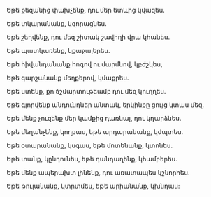 Եթե քեզանից փախչենք, դու մեր ետևից կվազես.


Եթե տկարանանք, կզորացնես.


Եթե շեղվենք, դու մեզ շիտակ շավիղի վրա կհանես.


Եթե պատկառենք, կքաջալերես.


Եթե հիվանդանանք հոգով ու մարմնով, կբժշկես,


Եթե գարշանանք մեղքերով, կմաքրես.


Եթե ստենք, քո ճշմարտութեամբ դու մեզ կուղղես.


Եթե գլորվենք անդունդներ անտակ, երկինքը ցույց կտաս մեզ.


Եթե մենք չուզենք մեր կամքից դառնալ, դու կդարձնես.


Եթե մեղանչենք, կողբաս, եթե արդարանանք, կժպտես.


Եթե օտարանանք, կսգաս, եթե մոտենանք, կտոնես.


Եթե տանք, կընդունես, եթե դանդաղենք, կհամբերես.


Եթե մենք ապերախտ լինենք, դու առատապես կշնորհես.


Եթե թուլանանք, կտրտմես, եթե արիանանք, կխնդաս: